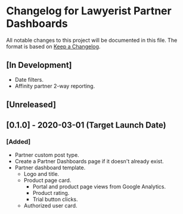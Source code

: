 # Changelog for Lawyerist Partner Dashboards

All notable changes to this project will be documented in this file. The format is based on [Keep a Changelog](https://keepachangelog.com/en/1.0.0/).

## [In Development]
- Date filters.
- Affinity partner 2-way reporting.

## [Unreleased]

## [0.1.0] - 2020-03-01 (Target Launch Date)

### [Added]
- Partner custom post type.
- Create a Partner Dashboards page if it doesn't already exist.
- Partner dashboard template.
  - Logo and title.
  - Product page card.
    - Portal and product page views from Google Analytics.
    - Product rating.
    - Trial button clicks.
  - Authorized user card.
